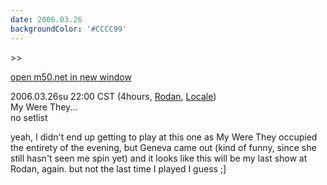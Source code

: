 ```yaml
---
date: 2006.03.26
backgroundColor: '#CCCC99'
---
```


\>>

[open m50.net in new window](http://m50.net/)

2006.03.26su 22:00 CST (4hours, [Rodan](http://www.rodan.ws/), [Locale](http://www.localeevents.com/))  
My Were They...  
no setlist  

yeah, I didn't end up getting to play at this one as My Were They occupied the entirety of the evening, but Geneva came out (kind of funny, since she still hasn't seen me spin yet) and it looks like this will be my last show at Rodan, again. but not the last time I played I guess ;\]